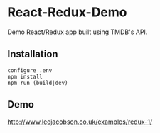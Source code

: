 # React-Redux-Demo
Demo React/Redux app built using TMDB's API.

## Installation
```
configure .env
npm install
npm run (build|dev)
```

## Demo
http://www.leejacobson.co.uk/examples/redux-1/

